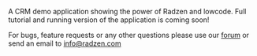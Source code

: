 A CRM demo application showing the power of Radzen and lowcode. Full tutorial and running version of the application is coming soon!

For bugs, feature requests or any other questions please use our [forum](http://forum.radzen.com/) or send an email to info@radzen.com
